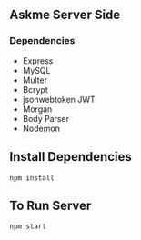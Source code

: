 ## Askme Server Side

### Dependencies
- Express
- MySQL
- Multer
- Bcrypt
- jsonwebtoken JWT
- Morgan
- Body Parser
- Nodemon

## Install Dependencies

```
npm install
```

## To Run Server

```
npm start
```
